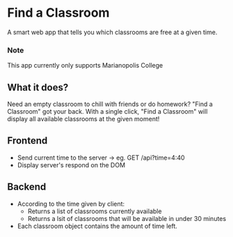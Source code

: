 # Find a Classroom
A smart web app that tells you which classrooms are free at a given time.

### Note
This app currently only supports Marianopolis College

## What it does?
Need an empty classroom to chill with friends or do homework? "Find a Classroom" got your back. With a single click, "Find a Classroom" will display all available classrooms at the given moment!

## Frontend
* Send current time to the server -> eg. GET /api?time=4:40
* Display server's respond on the DOM

## Backend
* According to the time given by client:
  * Returns a list of classrooms currently available
  * Returns a lsit of classrooms that will be available in under 30 minutes
* Each classroom object contains the amount of time left.
